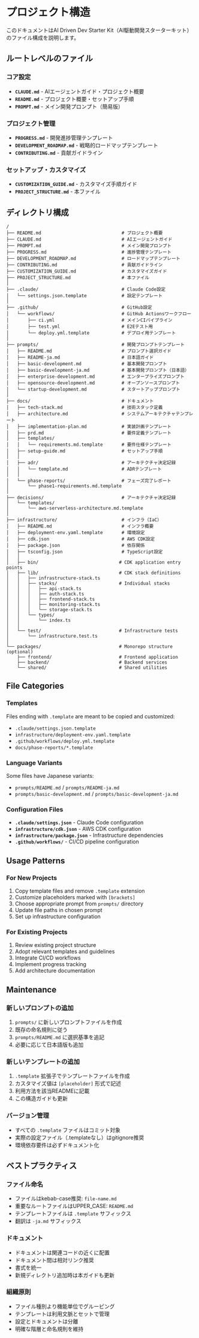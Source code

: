 # プロジェクト構造

このドキュメントはAI Driven Dev Starter Kit（AI駆動開発スターターキット）のファイル構成を説明します。

## ルートレベルのファイル

### コア設定
- **`CLAUDE.md`** - AIエージェントガイド・プロジェクト概要
- **`README.md`** - プロジェクト概要・セットアップ手順
- **`PROMPT.md`** - メイン開発プロンプト（簡易版）

### プロジェクト管理
- **`PROGRESS.md`** - 開発進捗管理テンプレート
- **`DEVELOPMENT_ROADMAP.md`** - 戦略的ロードマップテンプレート
- **`CONTRIBUTING.md`** - 貢献ガイドライン

### セットアップ・カスタマイズ
- **`CUSTOMIZATION_GUIDE.md`** - カスタマイズ手順ガイド
- **`PROJECT_STRUCTURE.md`** - 本ファイル

## ディレクトリ構成

```
/
├── README.md                              # プロジェクト概要
├── CLAUDE.md                              # AIエージェントガイド
├── PROMPT.md                              # メイン開発プロンプト
├── PROGRESS.md                            # 進捗管理テンプレート
├── DEVELOPMENT_ROADMAP.md                 # ロードマップテンプレート
├── CONTRIBUTING.md                        # 貢献ガイドライン
├── CUSTOMIZATION_GUIDE.md                 # カスタマイズガイド
├── PROJECT_STRUCTURE.md                   # 本ファイル
│
├── .claude/                               # Claude Code設定
│   └── settings.json.template             # 設定テンプレート
│
├── .github/                               # GitHub設定
│   └── workflows/                         # GitHub Actionsワークフロー
│       ├── ci.yml                         # メインCIパイプライン
│       ├── test.yml                       # E2Eテスト用
│       └── deploy.yml.template            # デプロイ用テンプレート
│
├── prompts/                               # 開発プロンプトテンプレート
│   ├── README.md                          # プロンプト選択ガイド
│   ├── README-ja.md                       # 日本語ガイド
│   ├── basic-development.md               # 基本開発プロンプト
│   ├── basic-development-ja.md            # 基本開発プロンプト（日本語）
│   ├── enterprise-development.md          # エンタープライズプロンプト
│   ├── opensource-development.md          # オープンソースプロンプト
│   └── startup-development.md             # スタートアッププロンプト
│
├── docs/                                  # ドキュメント
│   ├── tech-stack.md                      # 技術スタック定義
│   ├── architecture.md                    # システムアーキテクチャテンプレート
│   ├── implementation-plan.md             # 実装計画テンプレート
│   ├── prd.md                             # 要件定義テンプレート
│   ├── templates/
│   │   └── requirements.md.template       # 要件仕様テンプレート
│   ├── setup-guide.md                     # セットアップ手順
│   │
│   ├── adr/                               # アーキテクチャ決定記録
│   │   └── template.md                    # ADRテンプレート
│   │
│   └── phase-reports/                     # フェーズ完了レポート
│       └── phase1-requirements.md.template
│
├── decisions/                             # アーキテクチャ決定記録
│   └── templates/
│       └── aws-serverless-architecture.md.template
│
├── infrastructure/                        # インフラ（IaC）
│   ├── README.md                          # インフラ概要
│   ├── deployment-env.yaml.template       # 環境設定
│   ├── cdk.json                           # AWS CDK設定
│   ├── package.json                       # 依存関係
│   ├── tsconfig.json                      # TypeScript設定
│   │
│   ├── bin/                              # CDK application entry points
│   ├── lib/                              # CDK stack definitions
│   │   ├── infrastructure-stack.ts
│   │   ├── stacks/                       # Individual stacks
│   │   │   ├── api-stack.ts
│   │   │   ├── auth-stack.ts
│   │   │   ├── frontend-stack.ts
│   │   │   ├── monitoring-stack.ts
│   │   │   └── storage-stack.ts
│   │   └── types/
│   │       └── index.ts
│   │
│   └── test/                             # Infrastructure tests
│       └── infrastructure.test.ts
│
└── packages/                             # Monorepo structure (optional)
    ├── frontend/                         # Frontend application
    ├── backend/                          # Backend services
    └── shared/                           # Shared utilities
```

## File Categories

### Templates
Files ending with `.template` are meant to be copied and customized:
- `.claude/settings.json.template`
- `infrastructure/deployment-env.yaml.template`
- `.github/workflows/deploy.yml.template`
- `docs/phase-reports/*.template`

### Language Variants
Some files have Japanese variants:
- `prompts/README.md` / `prompts/README-ja.md`
- `prompts/basic-development.md` / `prompts/basic-development-ja.md`

### Configuration Files
- **`.claude/settings.json`** - Claude Code configuration
- **`infrastructure/cdk.json`** - AWS CDK configuration
- **`infrastructure/package.json`** - Infrastructure dependencies
- **`.github/workflows/`** - CI/CD pipeline configuration

## Usage Patterns

### For New Projects
1. Copy template files and remove `.template` extension
2. Customize placeholders marked with `[brackets]`
3. Choose appropriate prompt from `prompts/` directory
4. Update file paths in chosen prompt
5. Set up infrastructure configuration

### For Existing Projects
1. Review existing project structure
2. Adopt relevant templates and guidelines
3. Integrate CI/CD workflows
4. Implement progress tracking
5. Add architecture documentation

## Maintenance

### 新しいプロンプトの追加
1. `prompts/` に新しいプロンプトファイルを作成
2. 既存の命名規則に従う
3. `prompts/README.md` に選択基準を追記
4. 必要に応じて日本語版も追加

### 新しいテンプレートの追加
1. `.template` 拡張子でテンプレートファイルを作成
2. カスタマイズ値は `[placeholder]` 形式で記述
3. 利用方法を該当READMEに記載
4. この構造ガイドも更新

### バージョン管理
- すべての `.template` ファイルはコミット対象
- 実際の設定ファイル（.templateなし）はgitignore推奨
- 環境依存要件は必ずドキュメント化

## ベストプラクティス

### ファイル命名
- ファイルはkebab-case推奨: `file-name.md`
- 重要なルートファイルはUPPER_CASE: `README.md`
- テンプレートファイルは `.template` サフィックス
- 翻訳は `-ja.md` サフィックス

### ドキュメント
- ドキュメントは関連コードの近くに配置
- ドキュメント間は相対リンク推奨
- 書式を統一
- 新規ディレクトリ追加時は本ガイドも更新

### 組織原則
- ファイル種別より機能単位でグルーピング
- テンプレートは利用文脈とセットで管理
- 設定とドキュメントは分離
- 明確な階層と命名規則を維持
